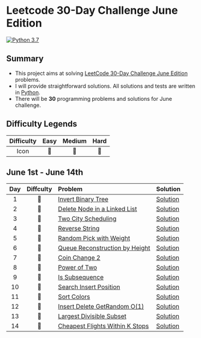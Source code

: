 # Leetcode 30-Day Challenge June Edition

[![Python 3.7](https://img.shields.io/badge/Python-3.7-orange.svg?style=flat)](https://www.python.org/)  

## Summary
- This project aims at solving [LeetCode 30-Day Challenge June Edition](https://leetcode.com/explore/challenge/card/june-leetcoding-challenge/) problems. 
- I will provide straightforward solutions. All solutions and tests are written in [Python](https://www.python.org/).
- There will be **30** programming problems and solutions for June challenge. 

## Difficulty Legends
| Difficulty | Easy | Medium | Hard |
|:--: | :--: | :--: |  :--: |
| Icon | 📗 | 📙 | 📕 |

## June 1st - June 14th
| Day | Diffculty | Problem | Solution |
|:--:| :--: | :-- | -- |
| 1 |📗|[Invert Binary Tree](https://leetcode.com/problems/invert-binary-tree/) | [Solution](https://github.com/nileshpaliwal/June-LeetCoding-Challenge-2020/blob/master/Invert%20Binary%20Tree.py)|
| 2 |📗|[Delete Node in a Linked List](https://leetcode.com/problems/delete-node-in-a-linked-list/) | [Solution](https://github.com/nileshpaliwal/June-LeetCoding-Challenge-2020/blob/master/Delete%20Node%20in%20a%20Linked%20List.py)|
 | 3 |📗|[Two City Scheduling](https://leetcode.com/problems/two-city-scheduling/) | [Solution](https://github.com/nileshpaliwal/June-LeetCoding-Challenge-2020/blob/master/Two%20City%20Scheduling.py)|
 | 4 |📗|[Reverse String](https://leetcode.com/problems/reverse-string/) | [Solution](https://github.com/nileshpaliwal/June-LeetCoding-Challenge-2020/blob/master/Reverse%20String.py)|
 | 5 |📙|[Random Pick with Weight](https://leetcode.com/problems/random-pick-with-weight/) | [Solution](https://github.com/nileshpaliwal/June-LeetCoding-Challenge-2020/blob/master/Random%20Pick%20with%20Weight.py)|
 | 6 |📙|[Queue Reconstruction by Height](https://leetcode.com/problems/queue-reconstruction-by-height/) | [Solution](https://github.com/nileshpaliwal/June-LeetCoding-Challenge-2020/blob/master/Queue%20Reconstruction%20by%20Height.py)|
 | 7 |📙|[Coin Change 2](https://leetcode.com/problems/coin-change-2/) | [Solution](https://github.com/nileshpaliwal/June-LeetCoding-Challenge-2020/blob/master/Coin%20Change%202.py)|
 | 8 |📗|[Power of Two](https://leetcode.com/problems/power-of-two/) | [Solution](https://github.com/nileshpaliwal/June-LeetCoding-Challenge-2020/blob/master/Power%20of%20Two.py)|
  | 9 |📗|[Is Subsequence](https://leetcode.com/problems/is-subsequence/) | [Solution](https://github.com/nileshpaliwal/June-LeetCoding-Challenge-2020/blob/master/Is%20Subsequence.py)|
   | 10 |📗|[Search Insert Position](https://leetcode.com/problems/search-insert-position/) | [Solution](https://github.com/nileshpaliwal/June-LeetCoding-Challenge-2020/blob/master/Search%20Insert%20Position.py)|
   | 11 |📙|[Sort Colors](https://leetcode.com/problems/sort-colors/) | [Solution](https://github.com/nileshpaliwal/June-LeetCoding-Challenge-2020/blob/master/Sort%20Colors.py)|
   | 12 |📙|[Insert Delete GetRandom O(1)](https://leetcode.com/problems/insert-delete-getrandom-o1/) | [Solution](https://github.com/nileshpaliwal/June-LeetCoding-Challenge-2020/blob/master/Insert%20Delete%20GetRandom%20O(1).py)|
   | 13 |📙|[Largest Divisible Subset](https://leetcode.com/problems/largest-divisible-subset/) | [Solution](https://github.com/nileshpaliwal/June-LeetCoding-Challenge-2020/blob/master/Largest%20Divisible%20Subset.py)|
   | 14|📙|[Cheapest Flights Within K Stops](https://leetcode.com/problems/cheapest-flights-within-k-stops/) | [Solution](https://github.com/nileshpaliwal/June-LeetCoding-Challenge-2020/blob/master/Cheapest%20Flights%20Within%20K%20Stops.py)|
